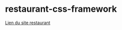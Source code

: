 # restaurant-css-framework
[Lien du site restaurant](https://maudbecode.github.io/restaurant-css-framework/)

